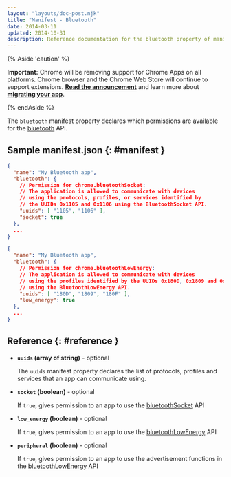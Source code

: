 ```yaml
---
layout: "layouts/doc-post.njk"
title: "Manifest - Bluetooth"
date: 2014-03-11
updated: 2014-10-31
description: Reference documentation for the bluetooth property of manifest.json.
---
```


{% Aside 'caution' %}

**Important:** Chrome will be removing support for Chrome Apps on all platforms. Chrome browser and
the Chrome Web Store will continue to support extensions. [**Read the announcement**][1] and learn
more about [**migrating your app**][2].

{% endAside %}

The `bluetooth` manifest property declares which permissions are available for the [bluetooth][3]
API.

## Sample manifest.json {: #manifest }

```json
{
  "name": "My Bluetooth app",
  "bluetooth": {
    // Permission for chrome.bluetoothSocket:
    // The application is allowed to communicate with devices
    // using the protocols, profiles, or services identified by
    // the UUIDs 0x1105 and 0x1106 using the BluetoothSocket API.
    "uuids": [ "1105", "1106" ],
    "socket": true
  },
  ...
}
```

```json
{
  "name": "My Bluetooth app",
  "bluetooth": {
    // Permission for chrome.bluetoothLowEnergy:
    // The application is allowed to communicate with devices
    // using the profiles identified by the UUIDs 0x180D, 0x1809 and 0x180F
    // using the BluetoothLowEnergy API.
    "uuids": [ "180D", "1809", "180F" ],
    "low_energy": true
  },
  ...
}
```

## Reference {: #reference }

- **`uuids` (array of string)** - optional

  The `uuids` manifest property declares the list of protocols, profiles and services that an app
  can communicate using.

- **`socket` (boolean)** - optional

  If `true`, gives permission to an app to use the [bluetoothSocket][4] API

- **`low_energy` (boolean)** - optional

  If `true`, gives permission to an app to use the [bluetoothLowEnergy][5] API

- **`peripheral` (boolean)** - optional

  If `true`, gives permission to an app to use the advertisement functions in the
  [bluetoothLowEnergy][6] API

[1]: https://blog.chromium.org/2020/01/moving-forward-from-chrome-apps.html
[2]: /apps/migration
[3]: /apps/bluetooth
[4]: /apps/bluetoothSocket
[5]: /apps/bluetoothLowEnergy
[6]: /apps/bluetoothLowEnergy

